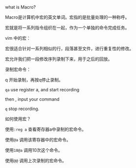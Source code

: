 what is Macro?

Macro是计算机中宏的英文单词。宏指的是批量处理的一种称呼。

宏就是将一系列指令组织在一起，作为一个单独的命令完成任务。

vim 中的宏：

宏很适合针对一系列相似的行，段落甚至文件，进行重复性的修改。

宏允许我们把一段修改序列录制下来，用于之后的回放。

录制宏命令：

q 开始录制，再按q停止录制。

`qa` use register a, and start recording

then  , input your command

`q` stop recording.

如何使用宏？

使用`:reg a` 查看寄存器a中录制的宏命令。

使用`@a` 调用该寄存器中的宏命令。

使用`10@a` 调用10次这个命令。

使用`@@` 调用上次录制的宏命令。
